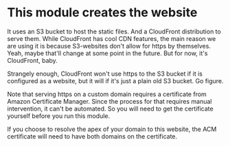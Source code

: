 # This module creates the website

It uses an S3 bucket to host the static files. And a CloudFront distribution to serve them. While CloudFront has cool CDN features, the main reason we are using it is because S3-websites don't allow for https by themselves. Yeah, maybe that'll change at some point in the future. But for now, it's CloudFront, baby.

Strangely enough, CloudFront won't use https to the S3 bucket if it is configured as a website, but it will if it's just a plain old S3 bucket. Go figure.

Note that serving https on a custom domain requires a certificate from Amazon Certificate Manager. Since the process for that requires manual intervention, it can't be automated. So you will need to get the certificate yourself before you run this module.

If you choose to resolve the apex of your domain to this website, the ACM certificate will need to have both domains on the certificate.
